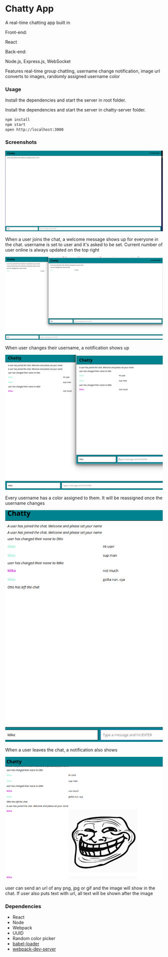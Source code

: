 # Chatty App
A real-time chatting app built in 

Front-end:

React

Back-end:

Node.js, Express.js, WebSocket

Features real-time group chatting, username change notification, image url converts to images, randomly assigned username color 

### Usage

Install the dependencies and start the server in root folder.

Install the dependencies and start the server in chatty-server folder.

```
npm install
npm start
open http://localhost:3000
```
### Screenshots
![1](/screenshots/1.png)

When a user joins the chat, a welcome message shows up for everyone in the chat. username is set to user and it's asked to be set. Current number of user online is always updated on the top right

![2](/screenshots/2.png)

When user changes their username, a notification shows up

![3](/screenshots/3.png)

Every username has a color assigned to them. It will be reassigned once the username changes

![4](/screenshots/4.png)

When a user leaves the chat, a notification also shows

![5](/screenshots/5.png)

user can send an url of any png, jpg or gif and the image will show in the chat. If user also puts text with url, all text will be shown after the image

### Dependencies

* React
* Node
* Webpack
* UUID
* Random color picker
* [babel-loader](https://github.com/babel/babel-loader)
* [webpack-dev-server](https://github.com/webpack/webpack-dev-server)
